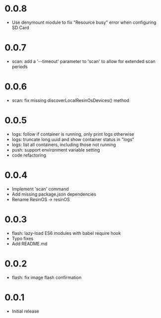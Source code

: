 # 0.0.8

* Use denymount module to fix "Resource busy" error when configuring SD Card

# 0.0.7

* scan: add a '--timeout' parameter to 'scan' to allow for extended scan periods

# 0.0.6

* scan: fix missing discoverLocalResinOsDevices() method

# 0.0.5

* logs: follow if container is running, only print logs otherwise
* logs: truncate long uuid and show container status in "logs"
* logs: list all containers, including those not running
* push: support environment variable setting
* code refactoring

# 0.0.4

* Implement 'scan' command
* Add missing package.json dependencies
* Rename ResinOS -> resinOS

# 0.0.3

* flash: lazy-load ES6 modules with babel require hook
* Typo fixes
* Add README.md

# 0.0.2

* flash: fix image flash confirmation

# 0.0.1

* Initial release
